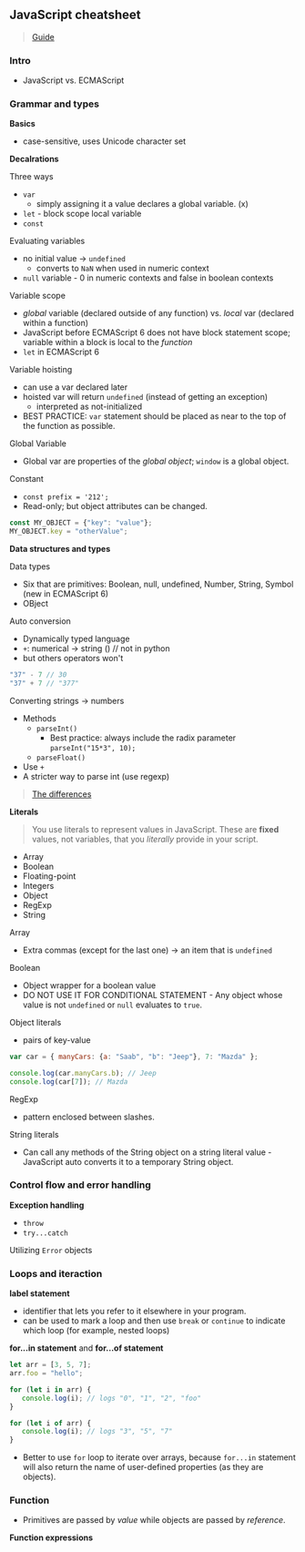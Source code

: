 ## JavaScript cheatsheet

> [Guide](https://developer.mozilla.org/en-US/docs/Web/JavaScript/Guide)

### Intro

* JavaScript vs. ECMAScript


### Grammar and types

**Basics**

* case-sensitive, uses Unicode character set 

**Decalrations**

Three ways

* `var`
  * simply assigning it a value declares a global variable. (x)
* `let` - block scope local variable
* `const`

Evaluating variables

* no initial value -> `undefined`
  * converts to `NaN` when used in numeric context
* `null` variable - 0 in numeric contexts and false in boolean contexts

Variable scope

* *global* variable (declared outside of any function) vs. *local* var (declared within a function)
* JavaScript before ECMAScript 6 does not have block statement scope; variable within a block is local to the *function*
* `let` in ECMAScript 6

Variable hoisting

* can use a var declared later
* hoisted var will return `undefined` (instead of getting an exception)
  * interpreted as not-initialized
* BEST PRACTICE: `var` statement should be placed as near to the top of the function as possible.

Global Variable

* Global var are properties of the *global object*; `window` is a global object.


Constant

* `const prefix = '212';`
* Read-only; but object attributes can be changed.

```javascript
const MY_OBJECT = {"key": "value"};
MY_OBJECT.key = "otherValue";
```

**Data structures and types**

Data types

* Six that are primitives: Boolean, null, undefined, Number, String, Symbol (new in ECMAScript 6)
* OBject

Auto conversion

* Dynamically typed language
* `+`: numerical -> string () // not in python
* but others operators won't

```javascript
"37" - 7 // 30
"37" + 7 // "377"
```

Converting strings -> numbers

* Methods
  * `parseInt()`
    * Best practice: always include the radix parameter `parseInt("15*3", 10);`
  * `parseFloat()`
* Use `+`
* A stricter way to parse int (use regexp)

> [The differences](http://stackoverflow.com/questions/175739/is-there-a-built-in-way-in-javascript-to-check-if-a-string-is-a-valid-number)

**Literals**

> You use literals to represent values in JavaScript. These are **fixed** values, not variables, that you *literally* provide in your script. 

* Array
* Boolean
* Floating-point
* Integers
* Object
* RegExp
* String

Array

* Extra commas (except for the last one) -> an item that is `undefined`

Boolean

* Object wrapper for a boolean value
* DO NOT USE IT FOR CONDITIONAL STATEMENT - Any object whose value is not `undefined` or `null` evaluates to `true`.

Object literals

* pairs of key-value

```javascript
var car = { manyCars: {a: "Saab", "b": "Jeep"}, 7: "Mazda" };

console.log(car.manyCars.b); // Jeep
console.log(car[7]); // Mazda
```

RegExp

* pattern enclosed between slashes.

String literals

* Can call any methods of the String object on a string literal value - JavaScript auto converts it to a temporary String object.


### Control flow and error handling

**Exception handling**

* `throw`
* `try...catch`

Utilizing `Error` objects

### Loops and iteraction

**label statement**

* identifier that lets you refer to it elsewhere in your program.
* can be used to mark a loop and then use `break` or `continue` to indicate which loop (for example, nested loops)

**for...in statement** and **for...of statement**

```javascript
let arr = [3, 5, 7];
arr.foo = "hello";

for (let i in arr) {
   console.log(i); // logs "0", "1", "2", "foo"
}

for (let i of arr) {
   console.log(i); // logs "3", "5", "7"
}
```

* Better to use `for` loop to iterate over arrays, because `for...in` statement will also return the name of user-defined properties (as they are objects).

### Function

* Primitives are passed by *value* while objects are passed by *reference*.

**Function expressions**




